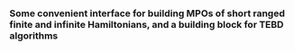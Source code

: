 ### Some convenient interface for building MPOs of short ranged finite and infinite Hamiltonians, and a building block for TEBD algorithms